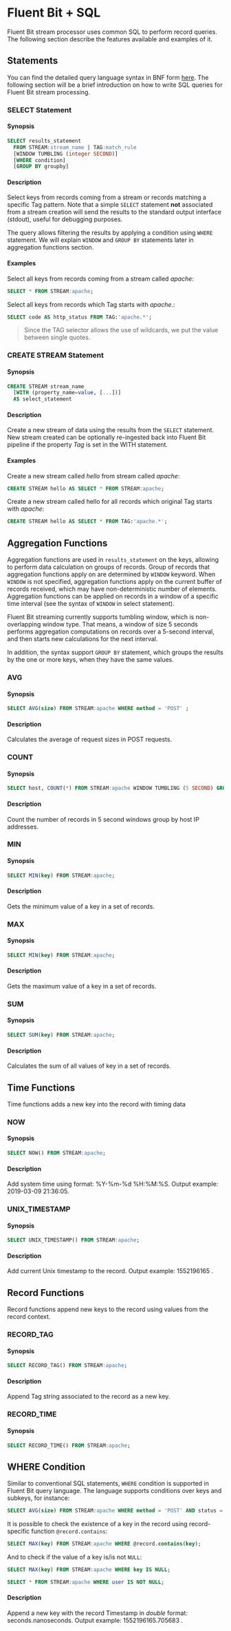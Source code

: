 # Fluent Bit + SQL

Fluent Bit stream processor uses common SQL to perform record queries. The following section describe the features available and examples of it.

## Statements

You can find the detailed query language syntax in BNF form [here](https://github.com/fluent/fluent-bit/tree/master/src/stream_processor). The following section will be a brief introduction on how to write SQL queries for Fluent Bit stream processing.

### SELECT Statement

#### Synopsis

```sql
SELECT results_statement
  FROM STREAM:stream_name | TAG:match_rule
  [WINDOW TUMBLING (integer SECOND)]
  [WHERE condition]
  [GROUP BY groupby]
```

#### Description

Select keys from records coming from a stream or records matching a specific Tag pattern. Note that a simple `SELECT` statement **not** associated from a stream creation will send the results to the standard output interface \(stdout\), useful for debugging purposes.

The query allows filtering the results by applying a condition using `WHERE` statement. We will explain `WINDOW` and `GROUP BY` statements later in aggregation functions section.

#### Examples

Select all keys from records coming from a stream called _apache_:

```sql
SELECT * FROM STREAM:apache;
```

Select all keys from records which Tag starts with _apache._:

```sql
SELECT code AS http_status FROM TAG:'apache.*';
```

> Since the TAG selector allows the use of wildcards, we put the value between single quotes.

### CREATE STREAM Statement

#### Synopsis

```sql
CREATE STREAM stream_name
  [WITH (property_name=value, [...])]
  AS select_statement
```

#### Description

Create a new stream of data using the results from the `SELECT` statement. New stream created can be optionally re-ingested back into Fluent Bit pipeline if the property _Tag_ is set in the WITH statement.

#### Examples

Create a new stream called _hello_ from stream called _apache_:

```sql
CREATE STREAM hello AS SELECT * FROM STREAM:apache;
```

Create a new stream called hello for all records which original Tag starts with _apache_:

```sql
CREATE STREAM hello AS SELECT * FROM TAG:'apache.*';
```

## Aggregation Functions

Aggregation functions are used in `results_statement` on the keys, allowing to perform data calculation on groups of records. Group of records that aggregation functions apply on are determined by `WINDOW` keyword. When `WINDOW` is not specified, aggregation functions apply on the current buffer of records received, which may have non-deterministic number of elements. Aggregation functions can be applied on records in a window of a specific time interval \(see the syntax of `WINDOW` in select statement\).

Fluent Bit streaming currently supports tumbling window, which is non-overlapping window type. That means, a window of size 5 seconds performs aggregation computations on records over a 5-second interval, and then starts new calculations for the next interval.

In addition, the syntax support `GROUP BY` statement, which groups the results by the one or more keys, when they have the same values.

### AVG

#### Synopsis

```sql
SELECT AVG(size) FROM STREAM:apache WHERE method = 'POST' ;
```

#### Description

Calculates the average of request sizes in POST requests.

### COUNT

#### Synopsis

```sql
SELECT host, COUNT(*) FROM STREAM:apache WINDOW TUMBLING (5 SECOND) GROUP BY host;
```

#### Description

Count the number of records in 5 second windows group by host IP addresses.

### MIN

#### Synopsis

```sql
SELECT MIN(key) FROM STREAM:apache;
```

#### Description

Gets the minimum value of a key in a set of records.

### MAX

#### Synopsis

```sql
SELECT MIN(key) FROM STREAM:apache;
```

#### Description

Gets the maximum value of a key in a set of records.

### SUM

#### Synopsis

```sql
SELECT SUM(key) FROM STREAM:apache;
```

#### Description

Calculates the sum of all values of key in a set of records.

## Time Functions

Time functions adds a new key into the record with timing data

### NOW

#### Synopsis

```sql
SELECT NOW() FROM STREAM:apache;
```

#### Description

Add system time using format: %Y-%m-%d %H:%M:%S. Output example: 2019-03-09 21:36:05.

### UNIX\_TIMESTAMP

#### Synopsis

```sql
SELECT UNIX_TIMESTAMP() FROM STREAM:apache;
```

#### Description

Add current Unix timestamp to the record. Output example: 1552196165 .

## Record Functions

Record functions append new keys to the record using values from the record context.

### RECORD\_TAG

#### Synopsis

```sql
SELECT RECORD_TAG() FROM STREAM:apache;
```

#### Description

Append Tag string associated to the record as a new key.

### RECORD\_TIME

#### Synopsis

```sql
SELECT RECORD_TIME() FROM STREAM:apache;
```

## WHERE Condition

Similar to conventional SQL statements, `WHERE` condition is supported in Fluent Bit query language. The language supports conditions over keys and subkeys, for instance:

```sql
SELECT AVG(size) FROM STREAM:apache WHERE method = 'POST' AND status = 200;
```

It is possible to check the existence of a key in the record using record-specific function `@record.contains`:

```sql
SELECT MAX(key) FROM STREAM:apache WHERE @record.contains(key);
```

And to check if the value of a key is/is not `NULL`:

```sql
SELECT MAX(key) FROM STREAM:apache WHERE key IS NULL;
```

```sql
SELECT * FROM STREAM:apache WHERE user IS NOT NULL;
```

#### Description

Append a new key with the record Timestamp in _double_ format: seconds.nanoseconds. Output example: 1552196165.705683 .

